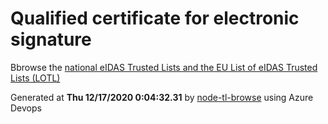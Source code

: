 # Qualified certificate for electronic signature 
 Bbrowse the [national eIDAS Trusted Lists and the EU List of eIDAS Trusted Lists (LOTL)](https://webgate.ec.europa.eu/tl-browser/#/) 
 
 
Generated at **Thu 12/17/2020  0:04:32.31** by [node-tl-browse](https://github.com/ymedlop/node-tl-browser) using Azure Devops 
